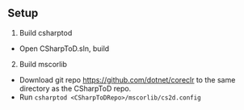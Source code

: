 
Setup
--------------------------------------------------------------------------------
1. Build csharptod
  - Open CSharpToD.sln, build
2. Build mscorlib
  - Download git repo https://github.com/dotnet/coreclr to the same directory as
    the CSharpToD repo.
  - Run `csharptod <CSharpToDRepo>/mscorlib/cs2d.config`
